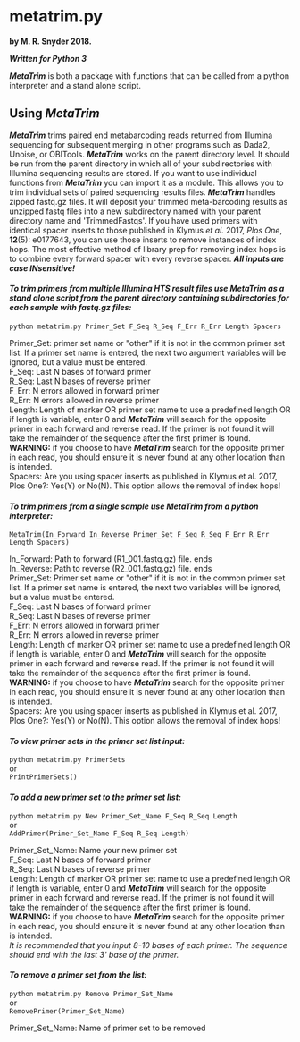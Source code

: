 # metatrim.py #

**by M. R. Snyder 2018.**

***Written for Python 3***

***MetaTrim*** is both a package with functions that can be called from a python interpreter and a stand alone script.

## Using *MetaTrim* ##

***MetaTrim*** trims paired end metabarcoding reads returned from Illumina sequencing for subsequent merging in other programs such as Dada2, Unoise, or OBITools. ***MetaTrim*** works on the parent directory level. It should be run from the parent directory in which all of your subdirectories with Illumina sequencing results are stored. If you want to use individual functions from ***MetaTrim*** you can import it as a module. This allows you to trim individual sets of paired sequencing results files. ***MetaTrim*** handles zipped fastq.gz files. It will deposit your trimmed meta-barcoding results as unzipped fastq files into a new subdirectory named with your parent directory name and 'TrimmedFastqs'. If you have used primers with identical spacer inserts to those published in Klymus *et al.* 2017, *Plos One*, **12**(5): e0177643, you can use those inserts to remove instances of index hops. The most effective method of library prep for removing index hops is to combine every forward spacer with every reverse spacer. ***All inputs are case INsensitive!***


#### *To trim primers from multiple Illumina HTS result files use **MetaTrim** as a stand alone script from the parent directory containing subdirectories for each sample with fastq.gz files:* ####
`python metatrim.py Primer_Set F_Seq R_Seq F_Err R_Err Length Spacers`  

Primer_Set: primer set name or "other" if it is not in the common primer set list. If a primer set name is entered, the next two argument variables will be ignored, but a value must be entered.  
F_Seq: Last N bases of forward primer  
R_Seq: Last N bases of reverse primer  
F_Err: N errors allowed in forward primer  
R_Err: N errors allowed in reverse primer   
Length: Length of marker OR primer set name to use a predefined length OR if length is variable, enter 0 and ***MetaTrim*** will search for the opposite primer in each forward and reverse read. If the primer is not found it will take the remainder of the sequence after the first primer is found. **WARNING:** if you choose to have ***MetaTrim*** search for the opposite primer in each read, you should ensure it is never found at any other location than is intended.  
Spacers: Are you using spacer inserts as published in Klymus et al. 2017, Plos One?: Yes(Y) or No(N). This option allows the removal of index hops!  


#### *To trim primers from a single sample use ***MetaTrim*** from a python interpreter:* ####
`MetaTrim(In_Forward In_Reverse Primer_Set F_Seq R_Seq F_Err R_Err Length Spacers)`

In_Forward: Path to forward (R1_001.fastq.gz) file. ends  
In_Reverse: Path to reverse (R2_001.fastq.gz) file. ends  
Primer_Set: Primer set name or "other" if it is not in the common primer set list. If a primer set name is entered, the next two variables will be ignored, but a value must be entered.  
F_Seq: Last N bases of forward primer  
R_Seq: Last N bases of reverse primer  
F_Err: N errors allowed in forward primer  
R_Err: N errors allowed in reverse primer  
Length: Length of marker OR primer set name to use a predefined length OR if length is variable, enter 0 and ***MetaTrim*** will search for the opposite primer in each forward and reverse read. If the primer is not found it will take the remainder of the sequence after the first primer is found. **WARNING:** if you choose to have ***MetaTrim*** search for the opposite primer in each read, you should ensure it is never found at any other location than is intended.  
Spacers: Are you using spacer inserts as published in Klymus et al. 2017, Plos One?: Yes(Y) or No(N). This option allows the removal of index hops!  


#### *To view primer sets in the primer set list input:* ####
`python metatrim.py PrimerSets`  
or  
`PrintPrimerSets()`  


#### *To add a new primer set to the primer set list:* ####
`python metatrim.py New Primer_Set_Name F_Seq R_Seq Length`  
or  
`AddPrimer(Primer_Set_Name F_Seq R_Seq Length)`  

Primer_Set_Name: Name your new primer set  
F_Seq: Last N bases of forward primer   
R_Seq: Last N bases of reverse primer  
Length: Length of marker OR primer set name to use a predefined length OR if length is variable, enter 0 and ***MetaTrim*** will search for the opposite primer in each forward and reverse read. If the primer is not found it will take the remainder of the sequence after the first primer is found. **WARNING:** if you choose to have ***MetaTrim*** search for the opposite primer in each read, you should ensure it is never found at any other location than is intended.  
*It is recommended that you input 8-10 bases of each primer. The sequence should end with the last 3' base of the primer.*  


#### *To remove a primer set from the list:* ####
`python metatrim.py Remove Primer_Set_Name`  
or  
`RemovePrimer(Primer_Set_Name)`  

Primer_Set_Name: Name of primer set to be removed
